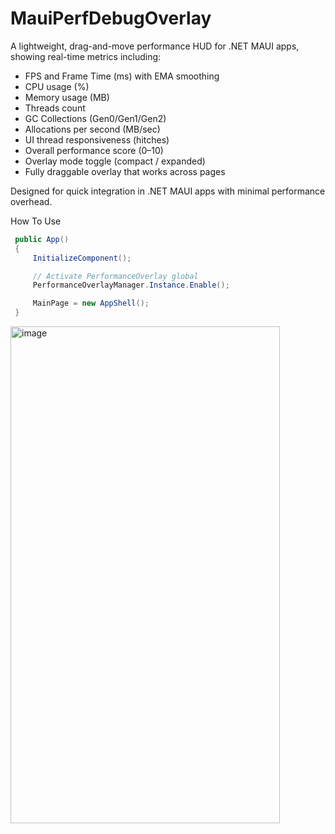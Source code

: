 # MauiPerfDebugOverlay

A lightweight, drag-and-move performance HUD for .NET MAUI apps, showing real-time metrics including:

- FPS and Frame Time (ms) with EMA smoothing  
- CPU usage (%)  
- Memory usage (MB)  
- Threads count  
- GC Collections (Gen0/Gen1/Gen2)  
- Allocations per second (MB/sec)  
- UI thread responsiveness (hitches)  
- Overall performance score (0–10)  
- Overlay mode toggle (compact / expanded)  
- Fully draggable overlay that works across pages  

Designed for quick integration in .NET MAUI apps with minimal performance overhead.

How To Use
```csharp 
 public App()
 {
     InitializeComponent();

     // Activate PerformanceOverlay global
     PerformanceOverlayManager.Instance.Enable();

     MainPage = new AppShell();
 }
```

<img width="431" height="795" alt="image" src="https://github.com/user-attachments/assets/c930cdc8-9abf-49e0-9abd-d88f8e070058" />

